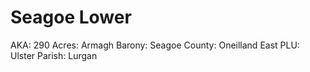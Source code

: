 # Seagoe Lower

AKA: 290
Acres: Armagh
Barony: Seagoe
County: Oneilland East
PLU: Ulster
Parish: Lurgan
